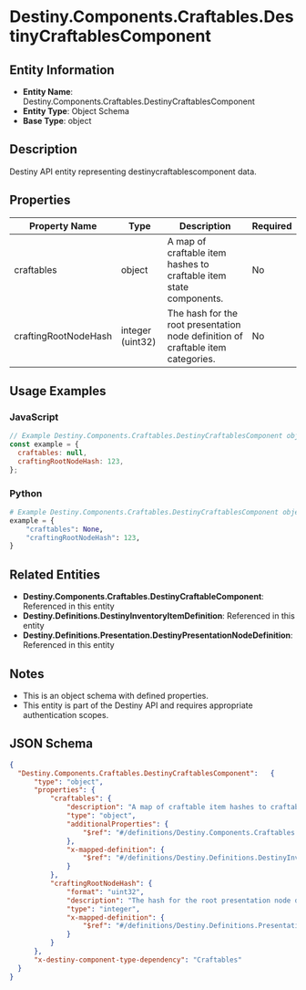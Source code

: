 # Destiny.Components.Craftables.DestinyCraftablesComponent

## Entity Information
- **Entity Name**: Destiny.Components.Craftables.DestinyCraftablesComponent
- **Entity Type**: Object Schema
- **Base Type**: object

## Description
Destiny API entity representing destinycraftablescomponent data.

## Properties

| Property Name | Type | Description | Required |
|---------------|------|-------------|----------|
| craftables | object | A map of craftable item hashes to craftable item state components. | No |
| craftingRootNodeHash | integer (uint32) | The hash for the root presentation node definition of craftable item categories. | No |

## Usage Examples

### JavaScript
```javascript
// Example Destiny.Components.Craftables.DestinyCraftablesComponent object
const example = {
  craftables: null,
  craftingRootNodeHash: 123,
};
```

### Python
```python
# Example Destiny.Components.Craftables.DestinyCraftablesComponent object
example = {
    "craftables": None,
    "craftingRootNodeHash": 123,
}
```

## Related Entities
- **Destiny.Components.Craftables.DestinyCraftableComponent**: Referenced in this entity
- **Destiny.Definitions.DestinyInventoryItemDefinition**: Referenced in this entity
- **Destiny.Definitions.Presentation.DestinyPresentationNodeDefinition**: Referenced in this entity

## Notes
- This is an object schema with defined properties.
- This entity is part of the Destiny API and requires appropriate authentication scopes.

## JSON Schema
```json
{
  "Destiny.Components.Craftables.DestinyCraftablesComponent":   {
      "type": "object",
      "properties": {
          "craftables": {
              "description": "A map of craftable item hashes to craftable item state components.",
              "type": "object",
              "additionalProperties": {
                  "$ref": "#/definitions/Destiny.Components.Craftables.DestinyCraftableComponent"
              },
              "x-mapped-definition": {
                  "$ref": "#/definitions/Destiny.Definitions.DestinyInventoryItemDefinition"
              }
          },
          "craftingRootNodeHash": {
              "format": "uint32",
              "description": "The hash for the root presentation node definition of craftable item categories.",
              "type": "integer",
              "x-mapped-definition": {
                  "$ref": "#/definitions/Destiny.Definitions.Presentation.DestinyPresentationNodeDefinition"
              }
          }
      },
      "x-destiny-component-type-dependency": "Craftables"
  }
}
```
